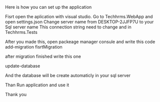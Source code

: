 Here is how you can set up the application

Fisrt open the aplication with visual studio.
Go to Techhrms.WebApp and open settings.json
Change server name from DESKTOP-2JJFP7U to your Sql server name
This connection string need to change and in Techhrms.Tests

After you made this, open packeage manager consule and write this code
add-migration fisrtMigration

after migration finished write this one

update-database

And the database will be create automaticly in your sql server

Than Run application and use it


Thank you
